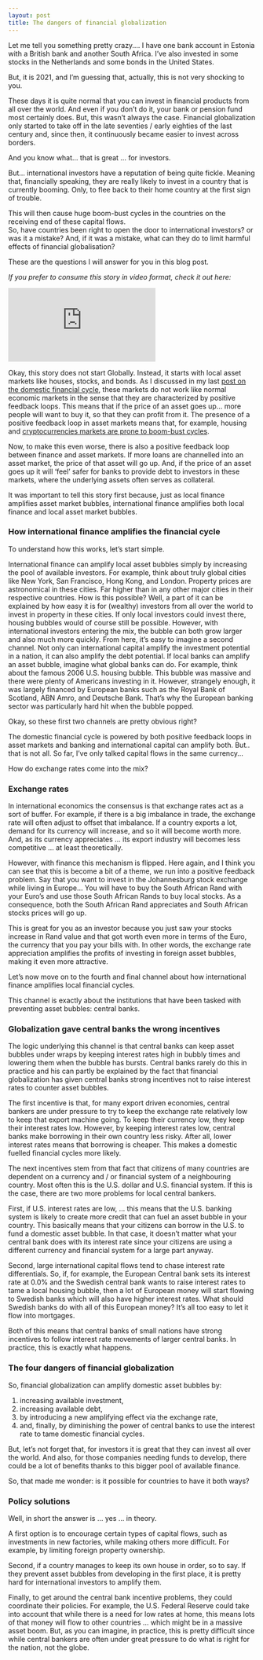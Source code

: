 ```yaml
---
layout: post
title: The dangers of financial globalization
---
```


Let me tell you something pretty crazy…. I have one bank account in Estonia with a British bank and another South Africa. I’ve also invested in some stocks in the Netherlands and some bonds in the United States.

But, it is 2021, and I’m guessing that, actually, this is not very shocking to you.

These days it is quite normal that you can invest in financial products from all over the world. And even if you don’t do it, your bank or pension fund most certainly does.
But, this wasn’t always the case. Financial globalization only started to take off in the late seventies / early eighties of the last century and, since then, it continuously became easier to invest across borders.

And you know what… that is great … for investors.

But… international investors have a reputation of being quite fickle. Meaning that, financially speaking, they are really likely to invest in a country that is currently booming. Only, to flee back to their home country at the first sign of trouble. 

This will then cause huge boom-bust cycles in the countries on the receiving end of these capital flows.   
So, have countries been right to open the door to international investors? or was it a mistake? And, if it was a mistake, what can they do to limit harmful effects of financial globalisation?

These are the questions I will answer for you in this blog post.

*If you prefer to consume this story in video format, check it out here:*

<div class="video-container">
  <iframe src="https://www.youtube.com/embed/cDf0V011yJI" frameborder="0" allow="accelerometer; autoplay; encrypted-media; gyroscope; picture-in-picture" allowfullscreen></iframe>
</div>

Okay, this story does not start Globally. Instead, it starts with local asset markets like houses, stocks, and bonds. As I discussed in my last [post on the domestic financial cycle](https://www.moneymacro.rocks/2021-01-27-domestic-financial-cycle/), these markets do not work like normal economic markets in the sense that they are characterized by positive feedback loops. This means that if the price of an asset goes up… more people will want to buy it, so that they can profit from it. The presence of a positive feedback loop in asset markets means that, for example, housing and [cryptocurrencies markets are prone to boom-bust cycles]((https://www.moneymacro.rocks/2020-12-18-bitcoin-bubble/)).

Now, to make this even worse, there is also a positive feedback loop between finance and asset markets. If more loans are channelled into an asset market, the price of that asset will go up. And, if the price of an asset goes up it will ‘feel’ safer for banks to provide debt to investors in these markets, where the underlying assets often  serves as collateral.

It was important to tell this story first because, just as local finance amplifies asset market bubbles, international finance amplifies both local finance and local asset market bubbles.

### How international finance amplifies the financial cycle

To understand how this works, let’s start simple.

International finance can amplify local asset bubbles simply by increasing the pool of available investors. For example, think about truly global cities like New York, San Francisco, Hong Kong, and London. Property prices are astronomical in these cities. Far higher than in any other major cities in their respective countries. How is this possible? Well, a part of it can be explained by how easy it is for (wealthy) investors from all over the world to invest in property in these cities. If only local investors could invest there, housing bubbles would of course still be possible. However, with international investors entering the mix, the bubble can both grow larger and also much more quickly.
From here, it’s easy to imagine a second channel. Not only can international capital amplify the investment potential in a nation, it can also amplify the debt potential.
If local banks can amplify an asset bubble, imagine what global banks can do. For example, think about the famous 2006 U.S. housing bubble. This bubble was massive and there were plenty of Americans investing in it. However, strangely enough, it was largely financed by European banks such as the Royal Bank of Scotland, ABN Amro, and Deutsche Bank. That’s why the European banking sector was particularly hard hit when the bubble popped.  

Okay, so these first two channels are pretty obvious right?

The domestic financial cycle is powered by both positive feedback loops in asset markets and banking and international capital can amplify both.
But.. that is not all. So far, I’ve only talked capital flows in the same currency…

How do exchange rates come into the mix?

### Exchange rates
In international economics the consensus is that exchange rates act as a sort of buffer. For example, if there is a big imbalance in trade, the exchange rate will often adjust to offset that imbalance. If a country exports a lot, demand for its currency will increase, and so it will become worth more. And, as its currency appreciates … its export industry will becomes less competitive … at least theoretically.

However, with finance this mechanism is flipped. Here again, and I think you can see that this is become a bit of a theme, we run into a positive feedback problem. Say that you want to invest in the Johannesburg stock exchange while living in Europe… You will have to buy the South African Rand with your Euro’s and use those South African Rands to buy local stocks. As a consequence, both the South African Rand appreciates and South African stocks prices will go up.

This is great for you as an investor because you just saw your stocks increase in Rand value and that got worth even more in terms of the Euro, the currency that you pay your bills with. In other words, the exchange rate appreciation amplifies the profits of investing in foreign asset bubbles, making it even more attractive.  

Let’s now move on to the fourth and final channel about how international finance amplifies local financial cycles.

This channel is exactly about the institutions that have been tasked with preventing asset bubbles: central banks.  

### Globalization gave central banks the wrong incentives
The logic underlying this channel is that central banks can keep asset bubbles under wraps by keeping interest rates high in bubbly times and lowering them when the bubble has bursts.
Central banks rarely do this in practice and his can partly be explained by the fact that financial globalization has given central banks strong incentives not to raise interest rates to counter asset bubbles.  

The first incentive is that, for many export driven economies, central bankers are under pressure to try to keep the exchange rate relatively low to keep that export machine going. To keep their currency low, they keep their interest rates low. However, by keeping interest rates low, central banks make borrowing in their own country less risky. After all, lower interest rates means that borrowing is cheaper. This makes a domestic fuelled financial cycles more likely.

The next incentives stem from that fact that citizens of many countries are dependent on a currency and / or financial system of a neighbouring country. Most often this is the U.S. dollar and U.S. financial system. If this is the case, there are two more problems for local central bankers.

First, if U.S. interest rates are low, … this means that the U.S. banking system is likely to create more credit that can fuel an asset bubble in your country. This basically means that your citizens can borrow in the U.S. to fund a domestic asset bubble. In that case, it doesn’t matter what your central bank does with its interest rate since your citizens are using a different currency and financial system for a large part anyway.

Second, large international capital flows tend to chase interest rate differentials. So, if, for example, the European Central bank sets its interest rate at 0.0% and the Swedish central bank wants to raise interest rates to tame a local housing bubble, then a lot of European money will start flowing to Swedish banks which will also have higher interest rates. What should Swedish banks do with all of this European money? It’s all too easy to let it flow into mortgages.

Both of this means that central banks of small nations have strong incentives to follow interest rate movements of larger central banks. In practice, this is exactly what happens.

### The four dangers of financial globalization

So, financial globalization can amplify domestic asset bubbles by:

1. increasing available investment,
2. increasing available debt,
3. by introducing a new amplifying effect via the exchange rate,
4. and, finally, by diminishing the power of central banks to use the interest rate to tame domestic financial cycles.

But, let’s not forget that, for investors it is great that they can invest all over the world. And also, for those companies needing funds to develop, there could be a lot of benefits thanks to this bigger pool of available finance.

So, that made me wonder: is it possible for countries to have it both ways?

### Policy solutions

Well, in short the answer is … yes … in theory.

A first option is to encourage certain types of capital flows, such as investments in new factories, while making others more difficult. For example, by limiting foreign property ownership.

Second, if a country manages to keep its own house in order, so to say. If they prevent asset bubbles from developing in the first place, it is pretty hard for international investors to amplify them.

Finally, to get around the central bank incentive problems, they could coordinate their policies. For example, the U.S. Federal Reserve could take into account that while there is a need for low rates at home, this means lots of that money will flow to other countries … which might be in a massive asset boom. But, as you can imagine, in practice, this is pretty difficult since while central bankers are often under great pressure to do what is right for the nation, not the globe.
